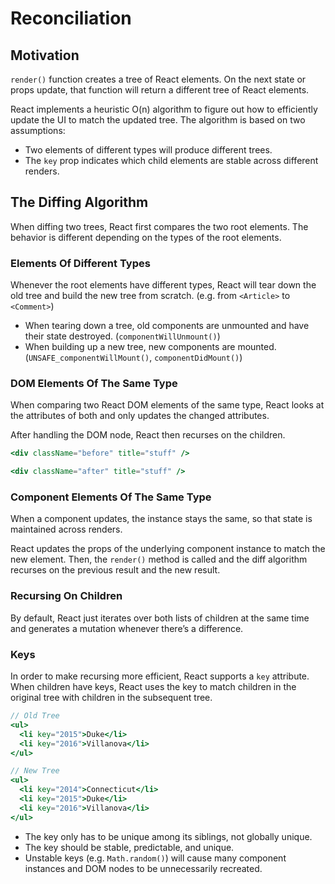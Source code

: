 # Reconciliation

## Motivation

`render()` function creates a tree of React elements. On the next state or props update, that function will return a different tree of React elements.

React implements a heuristic O(n) algorithm to figure out how to efficiently update the UI to match the updated tree. The algorithm is based on two assumptions:

- Two elements of different types will produce different trees.
- The `key` prop indicates which child elements are stable across different renders.

## The Diffing Algorithm

When diffing two trees, React first compares the two root elements. The behavior is different depending on the types of the root elements.

### Elements Of Different Types

Whenever the root elements have different types, React will tear down the old tree and build the new tree from scratch. (e.g. from `<Article>` to `<Comment>`)

- When tearing down a tree, old components are unmounted and have their state destroyed. (`componentWillUnmount()`)
- When building up a new tree, new components are mounted. (`UNSAFE_componentWillMount()`, `componentDidMount()`)

### DOM Elements Of The Same Type

When comparing two React DOM elements of the same type, React looks at the attributes of both and only updates the changed attributes.

After handling the DOM node, React then recurses on the children.

```jsx
<div className="before" title="stuff" />

<div className="after" title="stuff" />
```

### Component Elements Of The Same Type

When a component updates, the instance stays the same, so that state is maintained across renders.

React updates the props of the underlying component instance to match the new element. Then, the `render()` method is called and the diff algorithm recurses on the previous result and the new result.

### Recursing On Children

By default, React just iterates over both lists of children at the same time and generates a mutation whenever there’s a difference.

### Keys

In order to make recursing more efficient, React supports a `key` attribute. When children have keys, React uses the key to match children in the original tree with children in the subsequent tree.

```jsx
// Old Tree
<ul>
  <li key="2015">Duke</li>
  <li key="2016">Villanova</li>
</ul>

// New Tree
<ul>
  <li key="2014">Connecticut</li>
  <li key="2015">Duke</li>
  <li key="2016">Villanova</li>
</ul>
```

- The key only has to be unique among its siblings, not globally unique.
- The key should be stable, predictable, and unique.
- Unstable keys (e.g. `Math.random()`) will cause many component instances and DOM nodes to be unnecessarily recreated.
